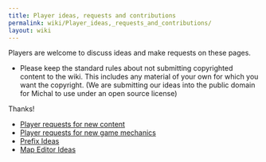 ```yaml
---
title: Player ideas, requests and contributions
permalink: wiki/Player_ideas,_requests_and_contributions/
layout: wiki
---
```


Players are welcome to discuss ideas and make requests on these pages.

-   Please keep the standard rules about not submitting copyrighted
    content to the wiki. This includes any material of your own for
    which you want the copyright. (We are submitting our ideas into the
    public domain for Michal to use under an open source license)

Thanks!

-   [Player requests for new
    content](/wiki/Player_requests_for_new_content "wikilink")
-   [Player requests for new game
    mechanics](/wiki/Player_requests_for_new_game_mechanics "wikilink")
-   [Prefix Ideas](/wiki/Pre-fix_Ideas "wikilink")
-   [Map Editor Ideas](/wiki/Map_Editor_Ideas "wikilink")

